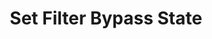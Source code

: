 ---
title: Set Filter Bypass State
description: Enable or bypass a filter of an audio input
version: 0.2.0
parameters:
  - name: Input
    type: Select
    required: true
    description: Audio input you want to affect
  - name: Mixer
    type: Select
    required: true
    description: Mix you want to affect
  - name: State
    type: Select
    required: true
    description: Mute state
    default: Bypass / Enabled / Toggle
---